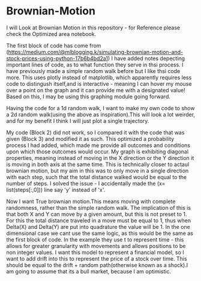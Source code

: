 # Brownian-Motion
I will Look at Brownian Motion in this repository - for Reference please check the Optimized area notebook.

The first block of code has come from (https://medium.com/@mlblogging.k/simulating-brownian-motion-and-stock-prices-using-python-17b6b4bd2a1) I have added notes depecting important lines of code, as to what function they serve in thsi process. I have previously made a simple random walk before but I like thsi code more. This uses plotly instead of matplotlib, which apparently requires less code to distingush itself,and is interactive - meaning I can hover my mouse over a point on the graph and it can provide me with a designated value! Based on this, I may be using this graphing module going forward.

Having the code for a 1d random walk, I want to make my own code to show a 2d random walk(using the above as inspiration).This will look a lot weirder, and for my benefit I think I will just plot a single trajectory.

 My code (Block 2) did not work, so I compared it with the code that was given (Block 3) and modified it as such. This optimized a probability process I had added, which made me provide all outcomes and conditions upon which those outcomes would occur. My graph is exhibiting diagonal properties, meaning instead of moving in the X direction or the Y direction it is moving in both axis at the same time. This is technically closer to actaul brownian motion, but my aim in this was to only move in a single direction with each step,  such that the total distance walked would be equal to the number of steps. I solved the issue - I accidentally made the (x= list(steps[:,0])) line say 'y' instead of 'x'. 

 Now I want True brownian motion.This means moving with complete randomness, rather than the simple random walk. The implication of this is that both X and Y can move by a given amount, but this is not preset to 1. For this the total distance traveled in a move must be equal to 1, thus when Delta(X) and Delta(Y) are put into quadrature the value will be 1. In the one dimensional case we cant use the same logic, as this would be the same as the first block of code. In the example they use t to represent time - this allows for greater granularity with movements and allows positions to be non integer values. I want this model to represent a financial model, so I want to add drift into this to represent the price of a stock over time. This should be equal to the drift + random path(otherwise known as a shock).I am going to assume that its a bull market, because I am optimistic.
